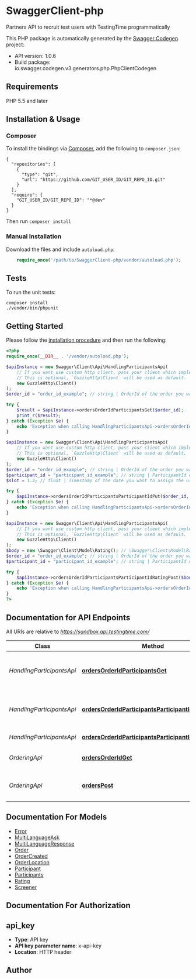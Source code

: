 # SwaggerClient-php
Partners API to recruit test users with TestingTime programmatically

This PHP package is automatically generated by the [Swagger Codegen](https://github.com/swagger-api/swagger-codegen) project:

- API version: 1.0.6
- Build package: io.swagger.codegen.v3.generators.php.PhpClientCodegen

## Requirements

PHP 5.5 and later

## Installation & Usage
### Composer

To install the bindings via [Composer](http://getcomposer.org/), add the following to `composer.json`:

```
{
  "repositories": [
    {
      "type": "git",
      "url": "https://github.com/GIT_USER_ID/GIT_REPO_ID.git"
    }
  ],
  "require": {
    "GIT_USER_ID/GIT_REPO_ID": "*@dev"
  }
}
```

Then run `composer install`

### Manual Installation

Download the files and include `autoload.php`:

```php
    require_once('/path/to/SwaggerClient-php/vendor/autoload.php');
```

## Tests

To run the unit tests:

```
composer install
./vendor/bin/phpunit
```

## Getting Started

Please follow the [installation procedure](#installation--usage) and then run the following:

```php
<?php
require_once(__DIR__ . '/vendor/autoload.php');

$apiInstance = new Swagger\Client\Api\HandlingParticipantsApi(
    // If you want use custom http client, pass your client which implements `GuzzleHttp\ClientInterface`.
    // This is optional, `GuzzleHttp\Client` will be used as default.
    new GuzzleHttp\Client()
);
$order_id = "order_id_example"; // string | OrderId of the order you want to read the participants from.

try {
    $result = $apiInstance->ordersOrderIdParticipantsGet($order_id);
    print_r($result);
} catch (Exception $e) {
    echo 'Exception when calling HandlingParticipantsApi->ordersOrderIdParticipantsGet: ', $e->getMessage(), PHP_EOL;
}

$apiInstance = new Swagger\Client\Api\HandlingParticipantsApi(
    // If you want use custom http client, pass your client which implements `GuzzleHttp\ClientInterface`.
    // This is optional, `GuzzleHttp\Client` will be used as default.
    new GuzzleHttp\Client()
);
$order_id = "order_id_example"; // string | OrderId of the order you want to assign a participant to.
$participant_id = "participant_id_example"; // string | ParticipantId of the user you want to assign.
$slot = 1.2; // float | Timestamp of the date you want to assign the user to.

try {
    $apiInstance->ordersOrderIdParticipantsParticipantIdPut($order_id, $participant_id, $slot);
} catch (Exception $e) {
    echo 'Exception when calling HandlingParticipantsApi->ordersOrderIdParticipantsParticipantIdPut: ', $e->getMessage(), PHP_EOL;
}

$apiInstance = new Swagger\Client\Api\HandlingParticipantsApi(
    // If you want use custom http client, pass your client which implements `GuzzleHttp\ClientInterface`.
    // This is optional, `GuzzleHttp\Client` will be used as default.
    new GuzzleHttp\Client()
);
$body = new \Swagger\Client\Model\Rating(); // \Swagger\Client\Model\Rating | Rating that should be added
$order_id = "order_id_example"; // string | OrderId of the order you want to rate a participant.
$participant_id = "participant_id_example"; // string | ParticipantId of the user you want to rate

try {
    $apiInstance->ordersOrderIdParticipantsParticipantIdRatingPost($body, $order_id, $participant_id);
} catch (Exception $e) {
    echo 'Exception when calling HandlingParticipantsApi->ordersOrderIdParticipantsParticipantIdRatingPost: ', $e->getMessage(), PHP_EOL;
}
?>
```

## Documentation for API Endpoints

All URIs are relative to *https://sandbox.api.testingtime.com/*

Class | Method | HTTP request | Description
------------ | ------------- | ------------- | -------------
*HandlingParticipantsApi* | [**ordersOrderIdParticipantsGet**](docs/Api/HandlingParticipantsApi.md#ordersorderidparticipantsget) | **GET** /orders/{orderId}/participants | Read all available &amp; matching participants of an order.
*HandlingParticipantsApi* | [**ordersOrderIdParticipantsParticipantIdPut**](docs/Api/HandlingParticipantsApi.md#ordersorderidparticipantsparticipantidput) | **PUT** /orders/{orderId}/participants/{participantId} | Assign and confirm a specific participant to a slot
*HandlingParticipantsApi* | [**ordersOrderIdParticipantsParticipantIdRatingPost**](docs/Api/HandlingParticipantsApi.md#ordersorderidparticipantsparticipantidratingpost) | **POST** /orders/{orderId}/participants/{participantId}/rating | Rate a participant
*OrderingApi* | [**ordersOrderIdGet**](docs/Api/OrderingApi.md#ordersorderidget) | **GET** /orders/{orderId} | Read an existing order.
*OrderingApi* | [**ordersPost**](docs/Api/OrderingApi.md#orderspost) | **POST** /orders | Create a new order to recruit test users.

## Documentation For Models

 - [Error](docs/Model/Error.md)
 - [MultiLanguageAsk](docs/Model/MultiLanguageAsk.md)
 - [MultiLanguageResponse](docs/Model/MultiLanguageResponse.md)
 - [Order](docs/Model/Order.md)
 - [OrderCreated](docs/Model/OrderCreated.md)
 - [OrderLocation](docs/Model/OrderLocation.md)
 - [Participant](docs/Model/Participant.md)
 - [Participants](docs/Model/Participants.md)
 - [Rating](docs/Model/Rating.md)
 - [Screener](docs/Model/Screener.md)

## Documentation For Authorization


## api_key

- **Type**: API key
- **API key parameter name**: x-api-key
- **Location**: HTTP header


## Author



